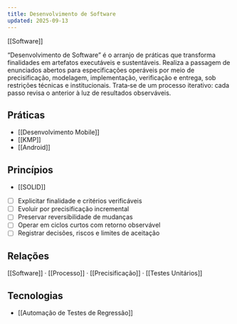 ```yaml
---
title: Desenvolvimento de Software
updated: 2025-09-13
---
```

[[Software]]

“Desenvolvimento de Software” é o arranjo de práticas que transforma finalidades em artefatos executáveis e sustentáveis. Realiza a passagem de enunciados abertos para especificações operáveis por meio de precisificação, modelagem, implementação, verificação e entrega, sob restrições técnicas e institucionais. Trata‑se de um processo iterativo: cada passo revisa o anterior à luz de resultados observáveis.

## Práticas
* [[Desenvolvimento Mobile]]
* [[KMP]]
* [[Android]]

## Princípios
* [[SOLID]]
- [ ] Explicitar finalidade e critérios verificáveis
- [ ] Evoluir por precisificação incremental
- [ ] Preservar reversibilidade de mudanças
- [ ] Operar em ciclos curtos com retorno observável
- [ ] Registrar decisões, riscos e limites de aceitação

## Relações
[[Software]] · [[Processo]] · [[Precisificação]] · [[Testes Unitários]]

## Tecnologias

* [[Automação de Testes de Regressão]]